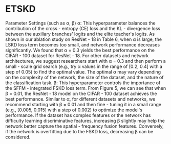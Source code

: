 # ETSKD

Parameter Settings (such as α, β)
α: This hyperparameter balances the contribution of the cross - entropy (CE) loss and the KL - divergence loss between the auxiliary branches' logits and the elite teacher's logits. As shown in our ablation study on ResNet - 18 in Table 6, when α is large, the LSKD loss term becomes too small, and network performance decreases significantly. We found that α = 0.3 yields the best performance on the CIFAR - 100 dataset for ResNet - 18. For other datasets and network architectures, we suggest researchers start with α = 0.3 and then perform a small - scale grid search (e.g., try α values in the range of [0.2, 0.4] with a step of 0.05) to find the optimal value. The optimal α may vary depending on the complexity of the network, the size of the dataset, and the nature of the classification task.
β: This hyperparameter controls the importance of the SFFM - integrated FSKD loss term. From Figure 5, we can see that when β = 0.01, the ResNet - 18 model on the CIFAR - 100 dataset achieves the best performance. Similar to α, for different datasets and networks, we recommend starting with β = 0.01 and then fine - tuning it in a small range (e.g., [0.005, 0.015] with a step of 0.002) to optimize the model's performance. If the dataset has complex features or the network has difficulty learning discriminative features, increasing β slightly may help the network better capture the spatial - frequency fusion features. Conversely, if the network is overfitting due to the FSKD loss, decreasing β can be considered.
